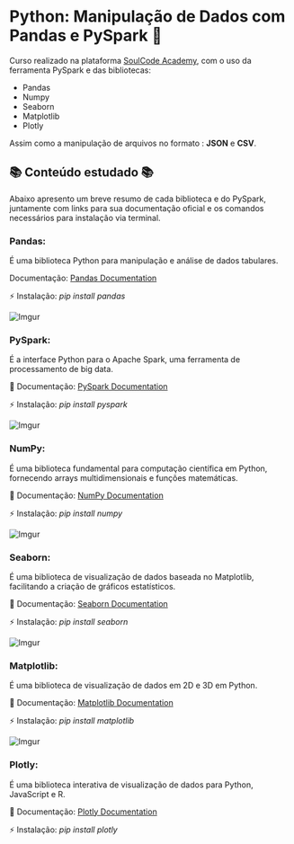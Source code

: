 # Python: Manipulação de Dados com Pandas e PySpark 🐼

Curso realizado na plataforma [SoulCode Academy](http://starter.soulcode.com/course/cursos_soulcode.php), com o uso da ferramenta PySpark e das bibliotecas:

- Pandas
- Numpy
- Seaborn
- Matplotlib
- Plotly

Assim como a manipulação de arquivos no formato : **JSON** e **CSV**.

## 📚 Conteúdo estudado 📚

Abaixo apresento um breve resumo de cada biblioteca e do PySpark, juntamente com links para sua documentação oficial e os comandos necessários para instalação via terminal.

### Pandas: 
É uma biblioteca Python para manipulação e análise de dados tabulares.

Documentação: [Pandas Documentation](https://pandas.pydata.org/docs/)

⚡ Instalação: _pip install pandas_

![Imgur](https://i.imgur.com/XQ1wD0d.png)

### PySpark:

É a interface Python para o Apache Spark, uma ferramenta de processamento de big data.

📄 Documentação: [PySpark Documentation](https://spark.apache.org/docs/latest/api/python/index.html)

⚡ Instalação: _pip install pyspark_

![Imgur](https://i.imgur.com/XQ1wD0d.png)

### NumPy:

É uma biblioteca fundamental para computação científica em Python, fornecendo arrays multidimensionais e funções matemáticas.

📄 Documentação: [NumPy Documentation](https://numpy.org/doc/)

⚡ Instalação: _pip install numpy_

![Imgur](https://i.imgur.com/XQ1wD0d.png)

### Seaborn:

É uma biblioteca de visualização de dados baseada no Matplotlib, facilitando a criação de gráficos estatísticos.

📄 Documentação: [Seaborn Documentation](https://seaborn.pydata.org)

⚡ Instalação: _pip install seaborn_

![Imgur](https://i.imgur.com/XQ1wD0d.png)

### Matplotlib:

É uma biblioteca de visualização de dados em 2D e 3D em Python.

📄 Documentação: [Matplotlib Documentation](https://matplotlib.org/stable/index.html)

⚡ Instalação: _pip install matplotlib_

![Imgur](https://i.imgur.com/XQ1wD0d.png)

### Plotly:

É uma biblioteca interativa de visualização de dados para Python, JavaScript e R.

📄 Documentação: [Plotly Documentation](https://plotly.com/python/)

⚡ Instalação: _pip install plotly_